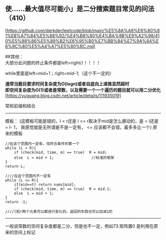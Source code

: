 ## 使……最大值尽可能小」是二分搜索题目常见的问法（410）
[https://github.com/derkder/leetcode/blob/main/%E5%8A%A8%E6%80%81%E8%A7%84%E5%88%92/%E4%B8%80%E4%BA%9B%E9%A2%98/410%E5%88%86%E5%89%B2%E6%95%B0%E7%BB%84%E7%9A%84%E6%9C%80%E5%A4%A7%E5%80%BC.md]

##其他：  
大部分此问题的终止条件都是left>right//！！！！    
   
while里面是left=mid+1；right=mid-1;（这个不一定的）    
    
**通常当题目要求时间复杂度为O(logn)或者自底向上递推显然超时**  
**即空间复杂度为O(1)或者是常数，以及需要一个一个遍历的题目就可以用二分优化**  
[https://yuguang.blog.csdn.net/article/details/111935019]  
  
常和前缀和结合  

---

模板：  (这模板可能是错的，l < r还是 l <= r取决于mid是怎么挪动的，是 = l还是 = l- 1， 我感觉就是无所谓是不是一定有， <= 应该都不会错，最多多比一个)
原来的模板  
```
//在这个范围内一定有，找符合条件的第一个
while (L < R){ 
    if (check(mid, time, m) == true)  R = mid;
    else  L = mid + 1;                 //标准的框架
}
return L;

////在这个范围内不一定有
while (L <= R){   
    if(mid==t) return nums[mid];
    if (check(mid, time, m) == true)  R = mid-1;
    else  L = mid + 1;                 
}
return -1;

////l和r两个元素可以都进行变化的，返回的东西也可以加减1的
```

---

一般说常数的空间复杂度都是二分，但是也不一定，例如73.矩阵置0
是利用在原来的空间上标记
